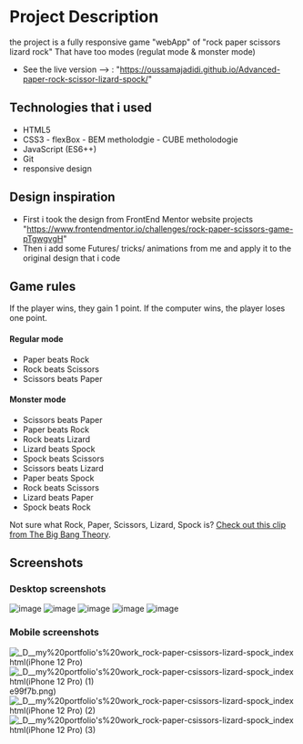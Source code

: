 # Project Description

the project is a fully responsive game "webApp" of "rock paper scissors lizard rock" That have too modes (regulat mode & monster mode)

- See the live version --> : "https://oussamajadidi.github.io/Advanced-paper-rock-scissor-lizard-spock/"

## Technologies that i used

- HTML5
- CSS3 - flexBox - BEM metholodgie - CUBE metholodogie
- JavaScript (ES6++)
- Git 
- responsive design

## Design inspiration

- First i took the design from FrontEnd Mentor website projects "https://www.frontendmentor.io/challenges/rock-paper-scissors-game-pTgwgvgH"
- Then i add some Futures/ tricks/ animations from me and apply it to the original design that i code

## Game rules

If the player wins, they gain 1 point. If the computer wins, the player loses one point.

#### Regular mode

- Paper beats Rock
- Rock beats Scissors
- Scissors beats Paper

#### Monster mode

- Scissors beats Paper
- Paper beats Rock
- Rock beats Lizard
- Lizard beats Spock
- Spock beats Scissors
- Scissors beats Lizard
- Paper beats Spock
- Rock beats Scissors
- Lizard beats Paper
- Spock beats Rock

Not sure what Rock, Paper, Scissors, Lizard, Spock is? [Check out this clip from The Big Bang Theory](https://www.youtube.com/watch?v=iSHPVCBsnLw).

## Screenshots

### Desktop screenshots
![image](https://user-images.githubusercontent.com/100240279/210842166-c4eee8c8-78bf-445f-a26e-bbe37384c874.png)
![image](https://user-images.githubusercontent.com/100240279/210843519-6ef32d76-2da2-4151-8b3c-c161efa8cc82.png)
![image](https://user-images.githubusercontent.com/100240279/210843835-9ff5c53c-0894-4bd8-8b63-19aec72ebaca.png)
![image](https://user-images.githubusercontent.com/100240279/210842813-08cbb71f-d612-4d9a-9a2b-a84796c38ebf.png)
![image](https://user-images.githubusercontent.com/100240279/210845005-b2cff1e1-b0df-4b78-b5a8-54f06e16bbcc.png)

### Mobile screenshots
![_D__my%20portfolio's%20work_rock-paper-csissors-lizard-spock_index html(iPhone 12 Pro)](https://user-images.githubusercontent.com/100240279/210849250-bc1f91b6-ca6b-4bdb-ae60-76bdb635d39c.png)
![_D__my%20portfolio's%20work_rock-paper-csissors-lizard-spock_index html(iPhone 12 Pro) (1)](https://user-images.githubusercontent.com/100240279/210848072-f7be2662-1b8d-4a22-b91d-85752c136368.png)
e99f7b.png)
![_D__my%20portfolio's%20work_rock-paper-csissors-lizard-spock_index html(iPhone 12 Pro) (2)](https://user-images.githubusercontent.com/100240279/210848501-40f6e856-59f8-4dca-bccf-064b5f47064c.png)
![_D__my%20portfolio's%20work_rock-paper-csissors-lizard-spock_index html(iPhone 12 Pro) (3)](https://user-images.githubusercontent.com/100240279/210848853-2efe7228-cf17-46a8-8222-e0568ba2d5d4.png)

